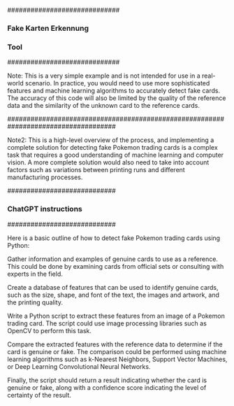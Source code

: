                                                                      
#############################
### Fake Karten Erkennung ###
###         Tool          ###
#############################


Note:
This is a very simple example and is not intended for use in a real-world scenario. In practice, you would need to use more sophisticated features and machine learning algorithms to accurately detect fake cards. The accuracy of this code will also be limited by the quality of the reference data and the similarity of the unknown card to the reference cards.

####################################################################################

Note2:
This is a high-level overview of the process, and implementing a complete solution for detecting fake Pokemon trading cards is a complex task that requires a good understanding of machine learning and computer vision. A more complete solution would also need to take into account factors such as variations between printing runs and different manufacturing processes.


############################
### ChatGPT instructions ###
############################

Here is a basic outline of how to detect fake Pokemon trading cards using Python:

Gather information and examples of genuine cards to use as a reference.
This could be done by examining cards from official sets or consulting with experts in the field.

Create a database of features that can be used to identify genuine cards,
such as the size, shape, and font of the text, the images and artwork, and the printing quality.

Write a Python script to extract these features from an image of a Pokemon trading card.
The script could use image processing libraries such as OpenCV to perform this task.

Compare the extracted features with the reference data to determine if the card is genuine or fake.
The comparison could be performed using machine learning algorithms such as 
k-Nearest Neighbors, Support Vector Machines, or Deep Learning Convolutional Neural Networks.


Finally, the script should return a result indicating whether the card is genuine or fake,
along with a confidence score indicating the level of certainty of the result.
